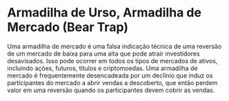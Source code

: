 # Armadilha de Urso, Armadilha de Mercado (Bear Trap)

Uma armadilha de mercado é uma falsa indicação técnica de uma reversão de um mercado de baixa para uma alta que pode atrair investidores desavisados. Isso pode ocorrer em todos os tipos de mercados de ativos, incluindo ações, futuros, títulos e criptomoedas. Uma armadilha de mercado é frequentemente desencadeada por um declínio que induz os participantes do mercado a abrir vendas a descoberto, que então perdem valor em uma reversão quando os participantes devem cobrir as vendas.
